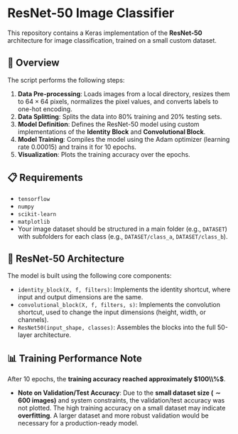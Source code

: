# ResNet-50 Image Classifier

This repository contains a Keras implementation of the **ResNet-50** architecture for image classification, trained on a small custom dataset.

## 🚀 Overview

The script performs the following steps:
1.  **Data Pre-processing**: Loads images from a local directory, resizes them to $64 \times 64$ pixels, normalizes the pixel values, and converts labels to one-hot encoding.
2.  **Data Splitting**: Splits the data into $80\%$ training and $20\%$ testing sets.
3.  **Model Definition**: Defines the ResNet-50 model using custom implementations of the **Identity Block** and **Convolutional Block**.
4.  **Model Training**: Compiles the model using the Adam optimizer (learning rate $0.00015$) and trains it for 10 epochs.
5.  **Visualization**: Plots the training accuracy over the epochs.

## 📋 Requirements

* `tensorflow`
* `numpy`
* `scikit-learn`
* `matplotlib`
* Your image dataset should be structured in a main folder (e.g., `DATASET`) with subfolders for each class (e.g., `DATASET/class_a`, `DATASET/class_b`).

## 🧱 ResNet-50 Architecture

The model is built using the following core components:

* `identity_block(X, f, filters)`: Implements the identity shortcut, where input and output dimensions are the same.
* `convolutional_block(X, f, filters, s)`: Implements the convolution shortcut, used to change the input dimensions (height, width, or channels).
* `ResNet50(input_shape, classes)`: Assembles the blocks into the full 50-layer architecture.

## 📊 Training Performance Note

After 10 epochs, the **training accuracy reached approximately $100\\%$**.

* **Note on Validation/Test Accuracy**: Due to the **small dataset size ($\sim 600$ images)** and system constraints, the validation/test accuracy was not plotted. The high training accuracy on a small dataset may indicate **overfitting**. A larger dataset and more robust validation would be necessary for a production-ready model.
